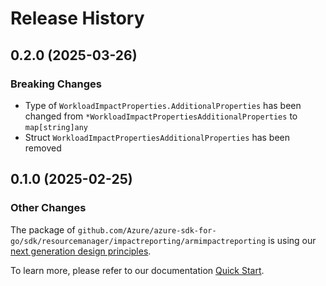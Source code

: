 # Release History

## 0.2.0 (2025-03-26)
### Breaking Changes

- Type of `WorkloadImpactProperties.AdditionalProperties` has been changed from `*WorkloadImpactPropertiesAdditionalProperties` to `map[string]any`
- Struct `WorkloadImpactPropertiesAdditionalProperties` has been removed


## 0.1.0 (2025-02-25)
### Other Changes

The package of `github.com/Azure/azure-sdk-for-go/sdk/resourcemanager/impactreporting/armimpactreporting` is using our [next generation design principles](https://azure.github.io/azure-sdk/general_introduction.html).

To learn more, please refer to our documentation [Quick Start](https://aka.ms/azsdk/go/mgmt).